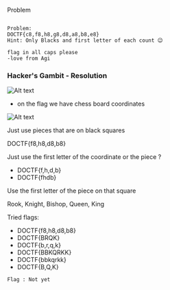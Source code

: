 
Problem
```

Problem:
DOCTF{c8,f8,h8,g8,d8,a8,b8,e8}
Hint: Only Blacks and first letter of each count 😉

flag in all caps please 
-love from Agi

```

### Hacker's Gambit - Resolution

![Alt text](Hackers_Gambit/chess_board.png)

- on the flag we have chess board coordinates

![Alt text](Hackers_Gambit/chess_board_2.png)


Just use pieces that are on black squares

DOCTF{f8,h8,d8,b8}

Just use the first letter of the coordinate or the piece ?

- DOCTF{f,h,d,b}
- DOCTF{fhdb}

Use the first letter of the piece on that square

Rook, Knight, Bishop, Queen, King

Tried flags:

- DOCTF{f8,h8,d8,b8}
- DOCTF{BRQK}
- DOCTF{b,r,q,k}
- DOCTF{BBKQRKK}
- DOCTF{bbkqrkk}
- DOCTF{B,Q,K}

``` Flag : Not yet ```
